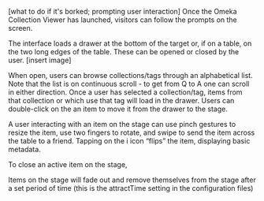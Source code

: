 [what to do if it's borked; prompting user interaction]
Once the Omeka Collection Viewer has launched, visitors can follow the prompts on the screen.

The interface loads a drawer at the bottom of the target or, if on a table, on the two long edges of the table. These can be opened or closed by the user.
[insert image]

When open, users can browse collections/tags through an alphabetical list. Note that the list is on continuous scroll - to get from Q to A one can scroll in either direction.
Once a user has selected a collection/tag, items from that collection or which use that tag will load in the drawer. Users can double-click on the an item to move it from the drawer to the stage.

A user interacting with an item on the stage can use pinch gestures to resize the item, use two fingers to rotate, and swipe to send the item across the table to a friend. Tapping on the i icon “flips” the item, displaying basic metadata.

To close an active item on the stage, 

Items on the stage will fade out and remove themselves from the stage after a set period of time (this is the attractTime setting in the configuration files)